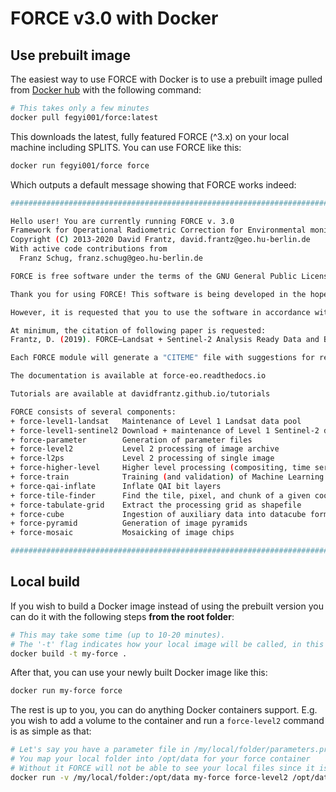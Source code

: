 # FORCE v3.0 with Docker

## Use prebuilt image

The easiest way to use FORCE with Docker is to use a prebuilt image pulled from [Docker hub](https://hub.docker.com/) with the following command:

```sh
# This takes only a few minutes
docker pull fegyi001/force:latest
```

This downloads the latest, fully featured FORCE (^3.x) on your local machine including SPLITS.
You can use FORCE like this:

```sh
docker run fegyi001/force force
```

Which outputs a default message showing that FORCE works indeed:

```sh
##########################################################################

Hello user! You are currently running FORCE v. 3.0
Framework for Operational Radiometric Correction for Environmental monitoring
Copyright (C) 2013-2020 David Frantz, david.frantz@geo.hu-berlin.de
With active code contributions from
  Franz Schug, franz.schug@geo.hu-berlin.de

FORCE is free software under the terms of the GNU General Public License as published by the Free Software Foundation, see <http://www.gnu.org/licenses/>.

Thank you for using FORCE! This software is being developed in the hope that it will be helpful for you and your work.

However, it is requested that you to use the software in accordance with academic standards and fair usage. Without this, software like FORCE will not survive. This includes citation of the software and the scientific publications, proper acknowledgement in any public presentation, or an offer of co-authorship of scientific articles in case substantial help in setting up, modifying or running the software is provided by the author(s).

At minimum, the citation of following paper is requested:
Frantz, D. (2019). FORCE—Landsat + Sentinel-2 Analysis Ready Data and Beyond. Remote Sensing, 11, 1124

Each FORCE module will generate a "CITEME" file with suggestions for references to be cited. This list is based on the specific parameterization you are using.

The documentation is available at force-eo.readthedocs.io

Tutorials are available at davidfrantz.github.io/tutorials

FORCE consists of several components:
+ force-level1-landsat   Maintenance of Level 1 Landsat data pool
+ force-level1-sentinel2 Download + maintenance of Level 1 Sentinel-2 data pool
+ force-parameter        Generation of parameter files
+ force-level2           Level 2 processing of image archive
+ force-l2ps             Level 2 processing of single image
+ force-higher-level     Higher level processing (compositing, time series analysis, ...)
+ force-train            Training (and validation) of Machine Learning models
+ force-qai-inflate      Inflate QAI bit layers
+ force-tile-finder      Find the tile, pixel, and chunk of a given coordinate
+ force-tabulate-grid    Extract the processing grid as shapefile
+ force-cube             Ingestion of auxiliary data into datacube format
+ force-pyramid          Generation of image pyramids
+ force-mosaic           Mosaicking of image chips

##########################################################################
```

## Local build

If you wish to build a Docker image instead of using the prebuilt version you can do it with the following steps **from the root folder**:

```sh
# This may take some time (up to 10-20 minutes).
# The '-t' flag indicates how your local image will be called, in this case 'my-force'
docker build -t my-force .
```

After that, you can use your newly built Docker image like this:

```sh
docker run my-force force
```

The rest is up to you, you can do anything Docker containers support. E.g. you wish to add a volume to the container and run a `force-level2` command is as simple as that:

```sh
# Let's say you have a parameter file in /my/local/folder/parameters.prm
# You map your local folder into /opt/data for your force container
# Without it FORCE will not be able to see your local files since it is isolated
docker run -v /my/local/folder:/opt/data my-force force-level2 /opt/data/parameters.prm
```
  
